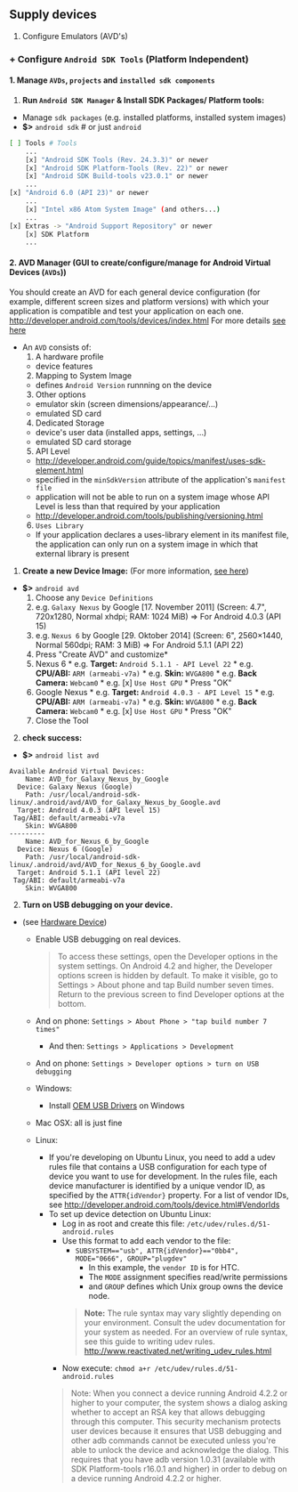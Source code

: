 ## Supply devices
1. Configure Emulators (AVD's)
### + Configure `Android SDK Tools` (Platform Independent)

#### 1. Manage `AVDs`, `projects` and `installed sdk components`
1. **Run `Android SDK Manager` & Install SDK Packages/ Platform tools:**
* Manage `sdk packages` (e.g. installed platforms, installed system images)
* **$>** `android sdk` # or just `android`  
```bash
[ ] Tools # Tools
    ...
    [x] "Android SDK Tools (Rev. 24.3.3)" or newer
    [x] "Android SDK Platform-Tools (Rev. 22)" or newer
    [x] "Android SDK Build-tools v23.0.1" or newer
    ...
[x] "Android 6.0 (API 23)" or newer
    ...
    [x] "Intel x86 Atom System Image" (and others...)
    ...
[x] Extras -> "Android Support Repository" or newer
    [x] SDK Platform
    ...
```

#### 2. **AVD Manager (GUI to create/configure/manage for Android Virtual Devices (`AVDs`))**
You should create an AVD for each general device configuration
(for example, different screen sizes and platform versions)
with which your application is compatible and test your application on each one.
http://developer.android.com/tools/devices/index.html
For more details [see here](http://developer.android.com/tools/devices/managing-avds.html)
* An `AVD` consists of:
  1. A hardware profile
    * device features
  2. Mapping to System Image
    * defines `Android Version` runnning on the device
  3. Other options
    * emulator skin (screen dimensions/appearance/...)
    * emulated SD card
  4. Dedicated Storage
    * device's user data (installed apps, settings, ...)
    * emulated SD card storage
  5. API Level
    * http://developer.android.com/guide/topics/manifest/uses-sdk-element.html
    * specified in the `minSdkVersion` attribute of the application's `manifest file`
    * application will not be able to run on a system image whose API Level is less than that required by your application
    * http://developer.android.com/tools/publishing/versioning.html
  6. `Uses Library`
    * If your application declares a uses-library element in its manifest file,
      the application can only run on a system image in which that external library is present
1. **Create a new Device Image:** (For more information, [see here](https://developer.android.com/tools/devices/managing-avds-cmdline.html))
  * **$>** `android avd`
    1. Choose any `Device Definitions`
      1. e.g. `Galaxy Nexus` by Google [17. November 2011] (Screen: 4.7", 720x1280, Normal xhdpi; RAM: 1024 MiB) => For Android 4.0.3 (API 15)
      2. e.g. `Nexus 6` by Google [29. Oktober 2014] (Screen: 6", 2560×1440, Normal 560dpi; RAM: 3 MiB) => For Android 5.1.1 (API 22)
    2. Press "Create AVD" and customize*
      1. Nexus 6
        * e.g. **Target:** `Android 5.1.1 - API Level 22`
        * e.g. **CPU/ABI:** `ARM (armeabi-v7a)`
        * e.g. **Skin:** `WVGA800`
        * e.g. **Back Camera:** `Webcam0`
        * e.g. [x] `Use Host GPU`
        * Press "OK"
      2. Google Nexus
        * e.g. **Target:** `Android 4.0.3 - API Level 15`
        * e.g. **CPU/ABI:** `ARM (armeabi-v7a)`
        * e.g. **Skin:** `WVGA800`
        * e.g. **Back Camera:** `Webcam0`
        * e.g. [x] `Use Host GPU`
        * Press "OK"
    3. Close the Tool
2. **check success:**
  * **$>** `android list avd`
  ```
  Available Android Virtual Devices:
      Name: AVD_for_Galaxy_Nexus_by_Google
    Device: Galaxy Nexus (Google)
      Path: /usr/local/android-sdk-linux/.android/avd/AVD_for_Galaxy_Nexus_by_Google.avd
    Target: Android 4.0.3 (API level 15)
   Tag/ABI: default/armeabi-v7a
      Skin: WVGA800
  ---------
      Name: AVD_for_Nexus_6_by_Google
    Device: Nexus 6 (Google)
      Path: /usr/local/android-sdk-linux/.android/avd/AVD_for_Nexus_6_by_Google.avd
    Target: Android 5.1.1 (API level 22)
   Tag/ABI: default/armeabi-v7a
      Skin: WVGA800
  ```

2. **Turn on USB debugging on your device.**
* (see [Hardware Device](http://developer.android.com/tools/device.html))
  * Enable USB debugging on real devices.
    > To access these settings, open the Developer options in the system settings. On Android 4.2 and higher, the Developer options screen is hidden by default. To make it visible, go to Settings > About phone and tap Build number seven times. Return to the previous screen to find Developer options at the bottom.

  * And on phone: `Settings > About Phone > "tap build number 7 times"`
    * And then: `Settings > Applications > Development`
  * And on phone: `Settings > Developer options > turn on USB debugging`
  * Windows:
    * Install [OEM USB Drivers](http://developer.android.com/tools/extras/oem-usb.html) on Windows
  * Mac OSX: all is just fine
  * Linux:
    * If you're developing on Ubuntu Linux, you need to add a udev rules file that contains a USB configuration for each type of device you want to use for development. In the rules file, each device manufacturer is identified by a unique vendor ID, as specified by the `ATTR{idVendor}` property. For a list of vendor IDs, see http://developer.android.com/tools/device.html#VendorIds
    * To set up device detection on Ubuntu Linux:
      * Log in as root and create this file: `/etc/udev/rules.d/51-android.rules`
      * Use this format to add each vendor to the file:
        * `SUBSYSTEM=="usb", ATTR{idVendor}=="0bb4", MODE="0666", GROUP="plugdev"`
          * In this example, the `vendor ID` is for HTC.
          * The `MODE` assignment specifies read/write permissions
          * and `GROUP` defines which Unix group owns the device node.
        > **Note:** The rule syntax may vary slightly depending on your environment.
          Consult the udev documentation for your system as needed.
          For an overview of rule syntax, see this guide to writing udev rules.
          http://www.reactivated.net/writing_udev_rules.html
      * Now execute: `chmod a+r /etc/udev/rules.d/51-android.rules`
      > Note: When you connect a device running Android 4.2.2 or higher to your computer, the system shows a dialog asking whether to accept an RSA key that allows debugging through this computer. This security mechanism protects user devices because it ensures that USB debugging and other adb commands cannot be executed unless you're able to unlock the device and acknowledge the dialog. This requires that you have adb version 1.0.31 (available with SDK Platform-tools r16.0.1 and higher) in order to debug on a device running Android 4.2.2 or higher.
